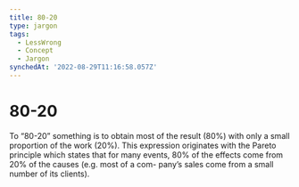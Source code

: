 ```yaml
---
title: 80-20
type: jargon
tags:
  - LessWrong
  - Concept
  - Jargon
synchedAt: '2022-08-29T11:16:58.057Z'
---
```

# 80-20



To “80-20” something is to obtain most of the result (80%) with only a small proportion of the work (20%). This expression originates with the Pareto principle which states that for many events, 80% of the effects come from 20% of the causes (e.g. most of a com- pany’s sales come from a small number of its clients).  
 